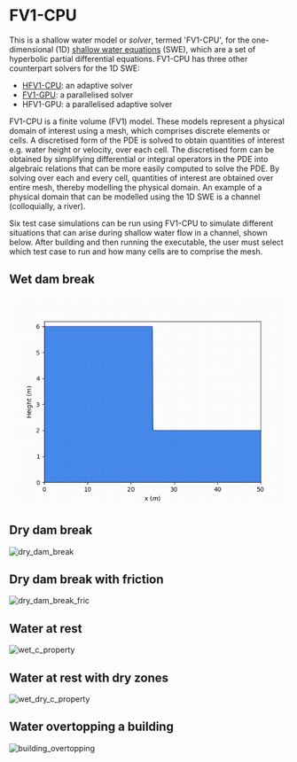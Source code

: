 # FV1-CPU

This is a shallow water model or *solver*, termed 'FV1-CPU', for the one-dimensional (1D) [shallow water equations](https://en.wikipedia.org/wiki/Shallow_water_equations) (SWE), which are a set of hyperbolic partial differential equations. FV1-CPU has three other counterpart solvers for the 1D SWE:

* [HFV1-CPU](github.com/al0vya/HFV1_cpp): an adaptive solver
* [FV1-GPU](github.com/al0vya/FV1_GPU): a parallelised solver
* HFV1-GPU: a parallelised adaptive solver

FV1-CPU is a finite volume (FV1) model. These models represent a physical domain of interest using a mesh, which comprises discrete elements or cells. A discretised form of the PDE is solved to obtain quantities of interest e.g. water height or velocity, over each cell. The discretised form can be obtained by simplifying differential or integral operators in the PDE into algebraic relations that can be more easily computed to solve the PDE. By solving over each and every cell, quantities of interest are obtained over entire mesh, thereby modelling the physical domain. An example of a physical domain that can be modelled using the 1D SWE is a channel (colloquially, a river).

Six test case simulations can be run using FV1-CPU to simulate different situations that can arise during shallow water flow in a channel, shown below. After building and then running the executable, the user must select which test case to run and how many cells are to comprise the mesh.

## Wet dam break

![wet_dam_break](https://github.com/al0vya/FV1_GPU/blob/master/FV1_GPU_1D/test_case_gifs/wet_dam_break.gif)

## Dry dam break

![dry_dam_break](https://github.com/al0vya/FV1_GPU/tree/master/FV1_GPU_1D/test_case_gifs/dry_dam_break.gif)

## Dry dam break with friction

![dry_dam_break_fric](https://github.com/al0vya/FV1_GPU/tree/master/FV1_GPU_1D/test_case_gifs/dry_dam_break_fric.gif)

## Water at rest

![wet_c_property](https://github.com/al0vya/FV1_GPU/tree/master/FV1_GPU_1D/test_case_gifs/wet_c_property.gif)

## Water at rest with dry zones

![wet_dry_c_property](https://github.com/al0vya/FV1_GPU/tree/master/FV1_GPU_1D/test_case_gifs/wet_dry_c_property.gif)

## Water overtopping a building

![building_overtopping](https://github.com/al0vya/FV1_GPU/tree/master/FV1_GPU_1D/test_case_gifs/building_overtopping.gif)


